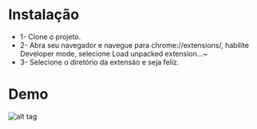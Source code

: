 # Instalação


- 1- Clone o projeto.
- 2- Abra seu navegador e navegue para chrome://extensions/, habilite Developer mode, selecione Load unpacked extension...~
- 3- Selecione o diretório da extensão e seja feliz.

# Demo

![alt tag](https://raw.githubusercontent.com/pedrox86lopes/gnuehocaralho/master/gnuok.jpg)
